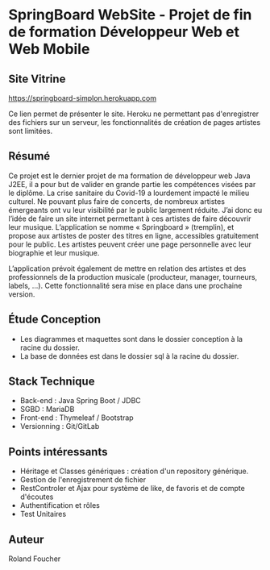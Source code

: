 # SpringBoard WebSite - Projet de fin de formation Développeur Web et Web Mobile

## Site Vitrine

https://springboard-simplon.herokuapp.com

Ce lien permet de présenter le site. Heroku ne permettant pas d'enregistrer des fichiers sur un serveur, les fonctionnalités de création de pages artistes sont limitées.

## Résumé

Ce projet est le dernier projet de ma formation de développeur web Java J2EE, il a pour but de valider en grande partie les compétences visées par le diplôme.
La crise sanitaire du Covid-19 a lourdement impacté le milieu culturel. Ne pouvant plus faire de concerts, de nombreux artistes émergeants ont vu leur visibilité par le public largement réduite. J’ai donc eu l’idée de faire un site internet permettant à ces artistes de faire découvrir leur musique. L’application se nomme « Springboard » (tremplin), et propose aux artistes de poster des titres en ligne, accessibles gratuitement pour le public. Les artistes peuvent créer une page personnelle avec leur biographie et leur musique. 

L’application prévoit également de mettre en relation des artistes et des professionnels de la production musicale (producteur, manager, tourneurs, labels, ...).
Cette fonctionnalité sera mise en place dans une prochaine version.

## Étude Conception

* Les diagrammes et maquettes sont dans le dossier conception à la racine du dossier.
* La base de données est dans le dossier sql à la racine du dossier.

## Stack Technique

* Back-end : Java Spring Boot / JDBC
* SGBD : MariaDB
* Front-end : Thymeleaf / Bootstrap
* Versionning : Git/GitLab

## Points intéressants

* Héritage et Classes génériques : création d'un repository générique.
* Gestion de l'enregistrement de fichier
* RestControler et Ajax pour système de like, de favoris et de compte d'écoutes
* Authentification et rôles
* Test Unitaires

## Auteur

Roland Foucher


